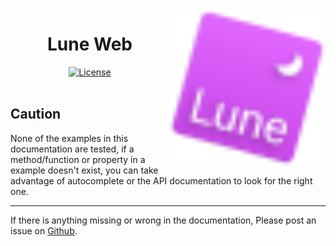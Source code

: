 <!-- markdownlint-disable MD033 -->
<!-- markdownlint-disable MD041 -->

<img align="right" width="250" src="assets/logo/tilt_svg.svg" alt="Lune logo" />

<h1 align="center">Lune Web</h1>

<div align="center">
 <div>
  <a href="https://github.com/HighFlowey/luneweb/blob/main/LICENSE.txt">
   <img src="https://img.shields.io/github/license/lune-org/lune.svg?label=License&color=informational" alt="License" />
  </a>
 </div>
</div>

<br/>

## Caution

None of the examples in this documentation are tested, if a method/function or property in a example doesn't exist, you can take advantage of autocomplete or the API documentation to look for the right one.

---

If there is anything missing or wrong in the documentation, Please post an issue on [Github](https://github.com/HighFlowey/luneweb).
